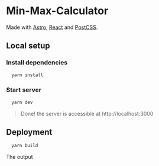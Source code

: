 # Min-Max-Calculator

Made with [Astro](https://astro.build), [React](https://reactjs.org) and [PostCSS](https://postcss.org).

## Local setup

### Install dependencies

```sh
  yarn install
```

### Start server

```sh
  yarn dev
```

> Done! the server is accessible at http://localhost:3000

## Deployment

```sh
  yarn build
```

The output
